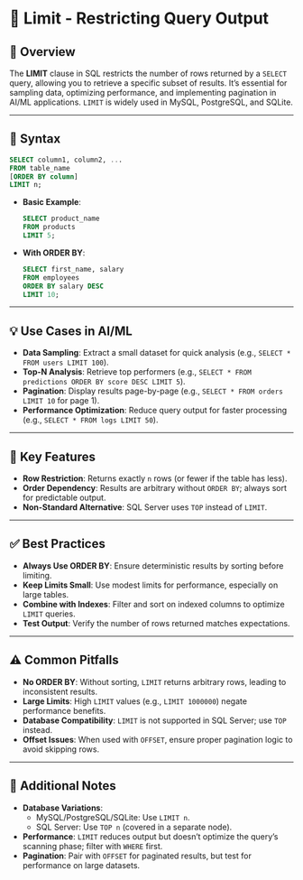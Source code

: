 # 📏 Limit - Restricting Query Output

## 🌟 Overview

The **LIMIT** clause in SQL restricts the number of rows returned by a `SELECT` query, allowing you to retrieve a specific subset of results. It’s essential for sampling data, optimizing performance, and implementing pagination in AI/ML applications. `LIMIT` is widely used in MySQL, PostgreSQL, and SQLite.

---

## 📜 Syntax

```sql
SELECT column1, column2, ...
FROM table_name
[ORDER BY column]
LIMIT n;
```

- **Basic Example**:
  ```sql
  SELECT product_name
  FROM products
  LIMIT 5;
  ```
- **With ORDER BY**:
  ```sql
  SELECT first_name, salary
  FROM employees
  ORDER BY salary DESC
  LIMIT 10;
  ```

---

## 💡 Use Cases in AI/ML

- **Data Sampling**: Extract a small dataset for quick analysis (e.g., `SELECT * FROM users LIMIT 100`).
- **Top-N Analysis**: Retrieve top performers (e.g., `SELECT * FROM predictions ORDER BY score DESC LIMIT 5`).
- **Pagination**: Display results page-by-page (e.g., `SELECT * FROM orders LIMIT 10` for page 1).
- **Performance Optimization**: Reduce query output for faster processing (e.g., `SELECT * FROM logs LIMIT 50`).

---

## 🔑 Key Features

- **Row Restriction**: Returns exactly `n` rows (or fewer if the table has less).
- **Order Dependency**: Results are arbitrary without `ORDER BY`; always sort for predictable output.
- **Non-Standard Alternative**: SQL Server uses `TOP` instead of `LIMIT`.

---

## ✅ Best Practices

- **Always Use ORDER BY**: Ensure deterministic results by sorting before limiting.
- **Keep Limits Small**: Use modest limits for performance, especially on large tables.
- **Combine with Indexes**: Filter and sort on indexed columns to optimize `LIMIT` queries.
- **Test Output**: Verify the number of rows returned matches expectations.

---

## ⚠️ Common Pitfalls

- **No ORDER BY**: Without sorting, `LIMIT` returns arbitrary rows, leading to inconsistent results.
- **Large Limits**: High `LIMIT` values (e.g., `LIMIT 1000000`) negate performance benefits.
- **Database Compatibility**: `LIMIT` is not supported in SQL Server; use `TOP` instead.
- **Offset Issues**: When used with `OFFSET`, ensure proper pagination logic to avoid skipping rows.

---

## 📝 Additional Notes

- **Database Variations**:
  - MySQL/PostgreSQL/SQLite: Use `LIMIT n`.
  - SQL Server: Use `TOP n` (covered in a separate node).
- **Performance**: `LIMIT` reduces output but doesn’t optimize the query’s scanning phase; filter with `WHERE` first.
- **Pagination**: Pair with `OFFSET` for paginated results, but test for performance on large datasets.